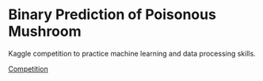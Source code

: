 # Binary Prediction of Poisonous Mushroom

Kaggle competition to practice machine learning and data processing skills.

[Competition](https://www.kaggle.com/competitions/playground-series-s4e8/overview/evaluation)
